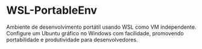 # WSL-PortableEnv
Ambiente de desenvolvimento portátil usando WSL como VM independente. Configure um Ubuntu gráfico no Windows com facilidade, promovendo portabilidade e produtividade para desenvolvedores.
